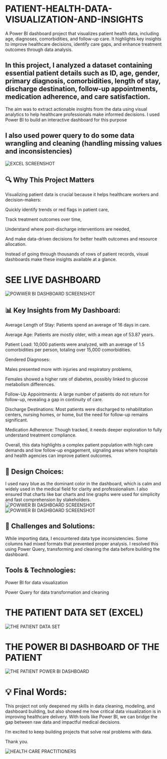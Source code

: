 # PATIENT-HEALTH-DATA-VISUALIZATION-AND-INSIGHTS
A Power BI dashboard project that visualizes patient health data, including age, diagnoses, comorbidities, and follow-up care. It highlights key insights to improve healthcare decisions, identify care gaps, and enhance treatment outcomes through data analysis.
## In this project, I analyzed a dataset containing essential patient details such as ID, age, gender, primary diagnosis, comorbidities, length of stay, discharge destination, follow-up appointments, medication adherence, and care satisfaction.

The aim was to extract actionable insights from the data using visual analytics to help healthcare professionals make informed decisions. I used Power BI to build an interactive dashboard for this purpose
## I also used power query to do some data wrangling and cleaning (handling missing values and inconsistencies)
![EXCEL SCREENSHOT](https://raw.githubusercontent.com/shelle533/PATIENT-HEALTH-DATA-VISUALIZATION-AND-INSIGHTS/a3c940057bdbc51467312d8747598d030b51f48a/Screenshot%202025-07-23%20161241.png)
## 🔍 Why This Project Matters
Visualizing patient data is crucial because it helps healthcare workers and decision-makers:

Quickly identify trends or red flags in patient care,

Track treatment outcomes over time,

Understand where post-discharge interventions are needed,

And make data-driven decisions for better health outcomes and resource allocation.

Instead of going through thousands of rows of patient records, visual dashboards make these insights available at a glance.
  # SEE LIVE DASHBOARD
![POWWER BI DASHBOARD SCREENSHOT](https://github.com/shelle533/PATIENT-HEALTH-DATA-VISUALIZATION-AND-INSIGHTS/blob/main/screenshot%20for%20project%20submission%203mtt.png?raw=true)
## 📊 Key Insights from My Dashboard:
Average Length of Stay: Patients spend an average of 16 days in care.

Average Age: Patients are mostly older, with a mean age of 53.87 years.

Patient Load: 10,000 patients were analyzed, with an average of 1.5 comorbidities per person, totaling over 15,000 comorbidities.

Gendered Diagnoses:

Males presented more with injuries and respiratory problems,

Females showed a higher rate of diabetes, possibly linked to glucose metabolism differences.

Follow-Up Appointments: A large number of patients do not return for follow-up, revealing a gap in continuity of care.

Discharge Destinations: Most patients were discharged to rehabilitation centers, nursing homes, or home, but the need for follow-up remains significant.

Medication Adherence: Though tracked, it needs deeper exploration to fully understand treatment compliance.

Overall, this data highlights a complex patient population with high care demands and low follow-up engagement, signaling areas where hospitals and health agencies can improve patient outcomes.

## 🎨 Design Choices:
I used navy blue as the dominant color in the dashboard, which is calm and widely used in the medical field for clarity and professionalism.
I also ensured that charts like bar charts and line graphs were used for simplicity and fast comprehension by stakeholders.
![POWWER BI DASHBOARD SCREENSHOT](https://github.com/shelle533/PATIENT-HEALTH-DATA-VISUALIZATION-AND-INSIGHTS/blob/main/screenshot%20for%20project%20submission%203mtt.png?raw=true)
![POWWER BI DASHBOARD SCREENSHOT](https://github.com/shelle533/PATIENT-HEALTH-DATA-VISUALIZATION-AND-INSIGHTS/blob/main/screenshot%20for%20project%20submission%203mtt.png?raw=true)

## 🧩 Challenges and Solutions:
While importing data, I encountered data type inconsistencies. Some columns had mixed formats that prevented proper analysis. I resolved this using Power Query, transforming and cleaning the data before building the dashboard.

## Tools & Technologies:
Power BI for data visualization

Power Query for data transformation and cleaning
# THE PATIENT DATA SET (EXCEL)
![THE PATIENT DATA SET](https://github.com/shelle533/PATIENT-HEALTH-DATA-VISUALIZATION-AND-INSIGHTS/commit/509a86158ec9bc24a7a4d6157d9ae5421e3f033c#diff-e6f127b78b548029a928f3e25588dd91bd7c4f21b4b7fa72f9d032d947de69ab)

# THE POWER BI DASHBOARD OF THE PATIENT
![THE PATIENT POWER BI DASHBOARD](https://github.com/shelle533/PATIENT-HEALTH-DATA-VISUALIZATION-AND-INSIGHTS/commit/1712bf251674126844e1965fd0ac851c45821d89#diff-4579d85339beb947fc5e5c337a1f08de20fc61aea0063abdaafb3091d623f26b)

# 💡 Final Words:
This project not only deepened my skills in data cleaning, modeling, and dashboard building, but also showed me how critical data visualization is in improving healthcare delivery. With tools like Power BI, we can bridge the gap between raw data and impactful medical decisions.

I’m excited to keep building projects that solve real problems with data.

Thank you.

![HEALTH CARE PRACTITIONERS](https://raw.githubusercontent.com/shelle533/PATIENT-HEALTH-DATA-VISUALIZATION-AND-INSIGHTS/a867be1bf021d3d88c19f93c7f60e40005ffd553/istockphoto-1319031310-2048x2048.jpg)


